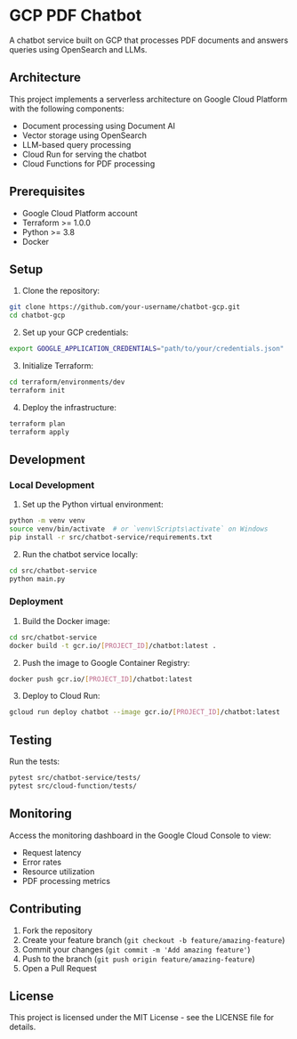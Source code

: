 # GCP PDF Chatbot

A chatbot service built on GCP that processes PDF documents and answers queries using OpenSearch and LLMs.

## Architecture

This project implements a serverless architecture on Google Cloud Platform with the following components:

- Document processing using Document AI
- Vector storage using OpenSearch
- LLM-based query processing
- Cloud Run for serving the chatbot
- Cloud Functions for PDF processing

## Prerequisites

- Google Cloud Platform account
- Terraform >= 1.0.0
- Python >= 3.8
- Docker

## Setup

1. Clone the repository:
```bash
git clone https://github.com/your-username/chatbot-gcp.git
cd chatbot-gcp
```

2. Set up your GCP credentials:
```bash
export GOOGLE_APPLICATION_CREDENTIALS="path/to/your/credentials.json"
```

3. Initialize Terraform:
```bash
cd terraform/environments/dev
terraform init
```

4. Deploy the infrastructure:
```bash
terraform plan
terraform apply
```

## Development

### Local Development

1. Set up the Python virtual environment:
```bash
python -m venv venv
source venv/bin/activate  # or `venv\Scripts\activate` on Windows
pip install -r src/chatbot-service/requirements.txt
```

2. Run the chatbot service locally:
```bash
cd src/chatbot-service
python main.py
```

### Deployment

1. Build the Docker image:
```bash
cd src/chatbot-service
docker build -t gcr.io/[PROJECT_ID]/chatbot:latest .
```

2. Push the image to Google Container Registry:
```bash
docker push gcr.io/[PROJECT_ID]/chatbot:latest
```

3. Deploy to Cloud Run:
```bash
gcloud run deploy chatbot --image gcr.io/[PROJECT_ID]/chatbot:latest
```

## Testing

Run the tests:
```bash
pytest src/chatbot-service/tests/
pytest src/cloud-function/tests/
```

## Monitoring

Access the monitoring dashboard in the Google Cloud Console to view:
- Request latency
- Error rates
- Resource utilization
- PDF processing metrics

## Contributing

1. Fork the repository
2. Create your feature branch (`git checkout -b feature/amazing-feature`)
3. Commit your changes (`git commit -m 'Add amazing feature'`)
4. Push to the branch (`git push origin feature/amazing-feature`)
5. Open a Pull Request

## License

This project is licensed under the MIT License - see the LICENSE file for details.
